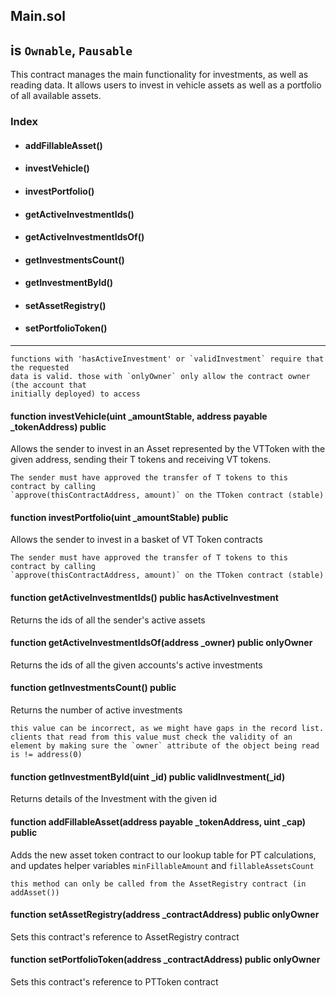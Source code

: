 ## Main.sol
## is `Ownable`, `Pausable`

This contract manages the main functionality for investments, as well as reading data. It allows users to invest in vehicle assets as well as a portfolio of all available assets.

### Index

- #### addFillableAsset()
- #### investVehicle()
- #### investPortfolio()
- #### getActiveInvestmentIds()
- #### getActiveInvestmentIdsOf()
- #### getInvestmentsCount()
- #### getInvestmentById()
- #### setAssetRegistry()
- #### setPortfolioToken()
----
```
functions with 'hasActiveInvestment' or `validInvestment` require that the requested
data is valid. those with `onlyOwner` only allow the contract owner (the account that
initially deployed) to access
```

#### function investVehicle(uint \_amountStable, address payable \_tokenAddress) public
Allows the sender to invest in an Asset represented by the VTToken with the given address, sending their T tokens and receiving VT tokens.
```
The sender must have approved the transfer of T tokens to this contract by calling
`approve(thisContractAddress, amount)` on the TToken contract (stable)
```

#### function investPortfolio(uint \_amountStable) public
Allows the sender to invest in a basket of VT Token contracts
```
The sender must have approved the transfer of T tokens to this contract by calling
`approve(thisContractAddress, amount)` on the TToken contract (stable)
```

#### function getActiveInvestmentIds() public hasActiveInvestment
Returns the ids of all the sender's active assets

#### function getActiveInvestmentIdsOf(address \_owner) public onlyOwner
Returns the ids of all the given accounts's active investments


#### function getInvestmentsCount() public
Returns the number of active investments
```
this value can be incorrect, as we might have gaps in the record list. clients that read from this value must check the validity of an element by making sure the `owner` attribute of the object being read is != address(0)
```

#### function getInvestmentById(uint \_id) public validInvestment(\_id)
Returns details of the Investment with the given id

#### function addFillableAsset(address payable \_tokenAddress, uint \_cap) public
Adds the new asset token contract to our lookup table for PT calculations, and updates helper variables `minFillableAmount` and `fillableAssetsCount`
```
this method can only be called from the AssetRegistry contract (in addAsset())
```

#### function setAssetRegistry(address \_contractAddress) public onlyOwner
Sets this contract's reference to AssetRegistry contract

#### function setPortfolioToken(address \_contractAddress) public onlyOwner
Sets this contract's reference to PTToken contract
